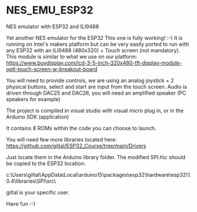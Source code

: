 # NES_EMU_ESP32
 NES emulator with ESP32 and ILI9488

Yet another NES emulator for the ESP32
This one is fully working! :-)
It is running on Intel's makers platform but can be very easily ported to run with any ESP32 with an ILI9488 (480x320) + Touch screen (not mandatory).
This module is similar to what we use on our platform:
https://www.buydisplay.com/lcd-3-5-inch-320x480-tft-display-module-optl-touch-screen-w-breakout-board

You will need to provide controls, we are using an analog joystick + 2 physical buttons, select and start are input from the touch screen.
Audio is driven through DAC25 and DAC26, you will need an amplified speaker (PC speakers for example)

The project is compiled in visual studio with visual micro plug in, or in the Arduino SDK (application)

It contains 8 ROMs within the code you can choose to launch.

You will need few more libraries located here: 
https://github.com/giltal/ESP32_Course/tree/main/Drivers

Just locate them in the Arduino library folder.
The modified SPI.h\c should be copied to the ESP32 location:

c:\Users\giltal\AppData\Local\arduino15\packages\esp32\hardware\esp32\1.0.4\libraries\SPI\src\

giltal is your specific user.

Have fun :-)
